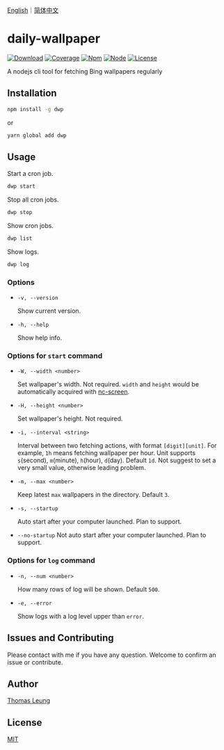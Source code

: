 <a href="README.md">English</a>｜<a href="README.zh_CN.md">简体中文</a>

# daily-wallpaper

[![Download](https://img.shields.io/npm/dw/dwp)](https://www.npmjs.com/package/dwp)
[![Coverage](https://img.shields.io/badge/coverage-100%25-brightgreen)](https://github.com/avennn/daily-wallpaper)
[![Npm](https://img.shields.io/npm/v/dwp)](https://github.com/avennn/daily-wallpaper)
[![Node](https://img.shields.io/node/v/dwp)](./package.json)
[![License](https://img.shields.io/npm/l/dwp)](./LICENSE)

A nodejs cli tool for fetching Bing wallpapers regularly

## Installation

```sh
npm install -g dwp
```

or

```sh
yarn global add dwp
```

## Usage

Start a cron job.

```bash
dwp start
```

Stop all cron jobs.

```bash
dwp stop
```

Show cron jobs.

```sh
dwp list
```

Show logs.

```sh
dwp log
```

### Options

- `-v, --version`

  Show current version.

- `-h, --help`

  Show help info.

### Options for `start` command

- `-W, --width <number>`

  Set wallpaper's width. Not required. `width` and `height` would be automatically acquired with [nc-screen](https://github.com/avennn/nc-screen).

- `-H, --height <number>`

  Set wallpaper's height. Not required.

- `-i, --interval <string>`

  Interval between two fetching actions, with format `[digit][unit]`. For example, `1h` means fetching wallpaper per hour. Unit supports `s`(second), `m`(minute), `h`(hour), `d`(day). Default `1d`. Not suggest to set a very small value, otherwise leading problem.

- `-m, --max <number>`

  Keep latest `max` wallpapers in the directory. Default `3`.

- `-s, --startup`

  Auto start after your computer launched. Plan to support.

- `--no-startup`
  Not auto start after your computer launched. Plan to support.

### Options for `log` command

- `-n, --num <number>`

  How many rows of log will be shown. Default `500`.

- `-e, --error`

  Show logs with a log level upper than `error`.

## Issues and Contributing

Please contact with me if you have any question. Welcome to confirm an issue or contribute.

## Author

[Thomas Leung](https://github.com/avennn)

## License

[MIT](./LICENSE)
